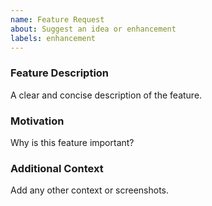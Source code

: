 ```yaml
---
name: Feature Request
about: Suggest an idea or enhancement
labels: enhancement
---
```


### Feature Description
A clear and concise description of the feature.

### Motivation
Why is this feature important?

### Additional Context
Add any other context or screenshots.
